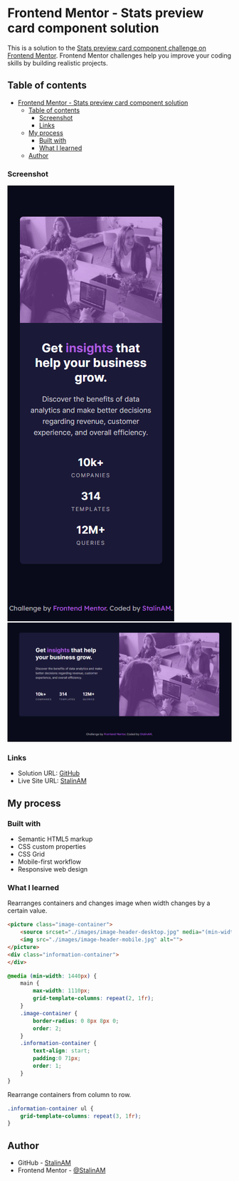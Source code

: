 # Frontend Mentor - Stats preview card component solution

This is a solution to the [Stats preview card component challenge on Frontend Mentor](https://www.frontendmentor.io/challenges/stats-preview-card-component-8JqbgoU62). Frontend Mentor challenges help you improve your coding skills by building realistic projects. 

## Table of contents

- [Frontend Mentor - Stats preview card component solution](#frontend-mentor---stats-preview-card-component-solution)
  - [Table of contents](#table-of-contents)
    - [Screenshot](#screenshot)
    - [Links](#links)
  - [My process](#my-process)
    - [Built with](#built-with)
    - [What I learned](#what-i-learned)
  - [Author](#author)

### Screenshot

![](./images/screenshot1.png)
![](./images/screenshot2.png)

### Links

- Solution URL: [GitHub](https://github.com/StalinAM/statsPreviewCard.git)
- Live Site URL: [StalinAM](https://stalinam.github.io/statsPreviewCard/)

## My process

### Built with

- Semantic HTML5 markup
- CSS custom properties
- CSS Grid
- Mobile-first workflow
- Responsive web design

### What I learned

Rearranges containers and changes image when width changes by a certain value.

```html
<picture class="image-container">
    <source srcset="./images/image-header-desktop.jpg" media="(min-width:1440px)">
    <img src="./images/image-header-mobile.jpg" alt="">
</picture>
<div class="information-container">
</div>
```

```css
@media (min-width: 1440px) {
    main {
        max-width: 1110px;
        grid-template-columns: repeat(2, 1fr);
    }
    .image-container {
        border-radius: 0 8px 8px 0;
        order: 2;
    }
    .information-container {
        text-align: start;
        padding:0 71px;
        order: 1;
    }
}
```

Rearrange containers from column to row.

```css
.information-container ul {
    grid-template-columns: repeat(3, 1fr);
}
```

## Author

- GitHub - [StalinAM](https://github.com/StalinAM)
- Frontend Mentor - [@StalinAM](https://www.frontendmentor.io/profile/StalinAM)